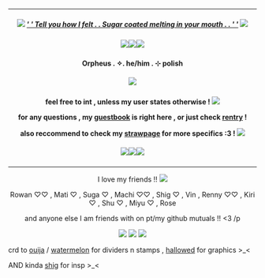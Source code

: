 ***
<h5 align="center">
  
<img src="https://goldenkamuy.crd.co/assets/images/gallery18/b9131a6b.gif?v=53e72adc"/> [' ' Tell you how I felt . . Sugar coated melting in your mouth . . ' '](https://open.spotify.com/track/6UFivO2zqqPFPoQYsEMuCc?si=e0ef57f06c85468e) <img src="https://goldenkamuy.crd.co/assets/images/gallery18/b9131a6b.gif?v=53e72adc"/>
<h5 align="center">
<img src="https://goldenkamuy.crd.co/assets/images/gallery03/3b9ad5a0.gif?v=53e72adc"/><img src="https://goldenkamuy.crd.co/assets/images/gallery03/3b9ad5a0.gif?v=53e72adc"/><img src="https://goldenkamuy.crd.co/assets/images/gallery03/3b9ad5a0.gif?v=53e72adc"/>
</h5>  

<h4 align="center">
Orpheus . ✧. he/him . ⊹ polish
</h4> 
<h5 align="center">
<img src="https://64.media.tumblr.com/0fda39f502f481680152b8482560c8ff/a786fb71e4bef6d1-cb/s400x600/f81bddabbe14fc834fdc0d72421156c7c1c96ba0.gifv"/>
</h5>  
<h4 align="center">

feel free to int , unless my user states otherwise ! <img src="https://goldenkamuy.crd.co/assets/images/gallery17/7b56d685.gif?v=53e72adc"/>

for any questions , my [guestbook](https://ovrpheus.123guestbook.com/) is right here , or just check [rentry](https://rentry.co/biilian) !

also reccommend to check my [strawpage](https://wipyay.straw.page/) for more specifics :3 ! <img src="https://goldenkamuy.crd.co/assets/images/gallery17/ef3f964a.gif?v=53e72adc"/>
</h4> 

<h5 align="center">
<img src="https://goldenkamuy.crd.co/assets/images/gallery03/3b9ad5a0.gif?v=53e72adc"/><img src="https://goldenkamuy.crd.co/assets/images/gallery03/3b9ad5a0.gif?v=53e72adc"/><img src="https://goldenkamuy.crd.co/assets/images/gallery03/3b9ad5a0.gif?v=53e72adc"/>
</h5>  

***
<p align = "center">
I love my friends !! <img src="https://goldenkamuy.crd.co/assets/images/gallery17/51d228d2.gif?v=53e72adc"/>
<p>
<p align = "center">
Rowan ♡♡ , Mati ♡ , Suga ♡ , Machi ♡♡ , Shig ♡ , Vin , Renny ♡♡ , Kiri ♡ , Shu ♡ , Miyu ♡ , Rose 
<p>
<p align = "center">
and anyone else I am friends with on pt/my github mutuals !! <3 /p
<p>
<p align ="center">
<img src="https://goldenkamuy.crd.co/assets/images/gallery17/a5f09830.gif?v=53e72adc"/> <img src="https://goldenkamuy.crd.co/assets/images/gallery14/344ac2f8.png?v=53e72adc"/> <img src="https://goldenkamuy.crd.co/assets/images/gallery17/a5f09830.gif?v=53e72adc"/>
</p>

crd to [ouija](https://ouija.crd.co/#) / [watermelon](https://watermelon.crd.co) for dividers n stamps , [hallowed](https://www.tumblr.com/halloweddoll) for graphics >_<

AND kinda [shig](https://github.com/neuvilIette) for insp >_<

